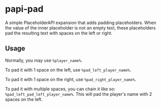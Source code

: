 # papi-pad

A simple PlaceholderAPI expansion that adds padding placeholders. When the value of the inner placeholder is not an empty text, these placeholders pad the resulting text with spaces on the left or right.

## Usage

Normally, you may use `%player_name%`.

To pad it with 1 space on the left, use `%pad_left_player_name%`.

To pad it with 1 space on the right, use `%pad_right_player_name%`.

To pad it with multiple spaces, you can chain it like so: `%pad_left_pad_left_player_name%`.
This will pad the player's name with 2 spaces on the left.